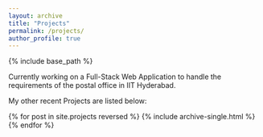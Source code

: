 ```yaml
---
layout: archive
title: "Projects"
permalink: /projects/
author_profile: true
---
```


{% include base_path %}

Currently working on a Full-Stack Web Application to handle the requirements of the postal office in IIT Hyderabad.

My other recent Projects are listed below:





{% for post in site.projects reversed %}
  {% include archive-single.html %}
{% endfor %}
